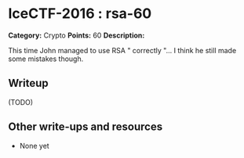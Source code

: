 # IceCTF-2016 : rsa-60

**Category:** Crypto
**Points:** 60
**Description:**

This time John managed to use RSA " correctly "... I think he still made some mistakes though.

## Writeup

(TODO)

## Other write-ups and resources

* None yet